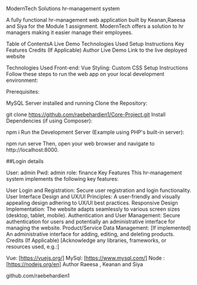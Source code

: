 ModernTech Solutions hr-management system

A fully functional hr-management web application built by Keanan,Raeesa and Siya for the Module 1 assignment. ModernTech offers a solution to hr managers making it easier manage their employees.

Table of ContentsA
Live Demo
Technologies Used
Setup Instructions
Key Features
Credits (If Applicable)
Author
Live Demo
Link to the live deployed website

Technologies Used
Front-end: Vue
Styling: Custom CSS
Setup Instructions
Follow these steps to run the web app on your local development environment:

Prerequisites:

MySQL Server installed and running
Clone the Repository:

git clone https://github.com/raebehardien1/Core-Project.git
Install Dependencies (if using Composer):

npm i
Run the Development Server (Example using PHP's built-in server):

npm run serve 
Then, open your web browser and navigate to http://localhost:8000.

##Login details

User: admin
Pwd: admin
role: finance
Key Features
This hr-management system implements the following key features:

User Login and Registration: Secure user registration and login functionality.
User Interface Design and UX/UI Principles: A user-friendly and visually appealing design adhering to UX/UI best practices.
Responsive Design Implementation: The website adapts seamlessly to various screen sizes (desktop, tablet, mobile).
Authentication and User Management: Secure authentication for users and potentially an administrative interface for managing the website.
Product/Service Data Management: [If implemented] An administrative interface for adding, editing, and deleting products.
Credits (If Applicable)
[Acknowledge any libraries, frameworks, or resources used, e.g.:]

Vue: [https://vuejs.org/]
MySql: [https://www.mysql.com/]
Node : [https://nodejs.org/en]
Author
 Raeesa , Keanan and Siya

github.com/raebehardien1
